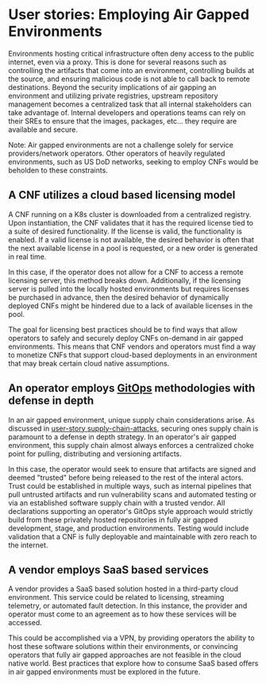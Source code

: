 # User stories: Employing Air Gapped Environments

Environments hosting critical infrastructure often deny access to the public internet, even via a proxy. This is done for several reasons such as controlling the artifacts that come into an environment, controlling builds at the source, and ensuring malicious code is not able to call back to remote destinations. Beyond the security implications of air gapping an environment and utilizing private registries, upstream repository management becomes a centralized task that all internal stakeholders can take advantage of. Internal developers and operations teams can rely on their SREs to ensure that the images, packages, etc... they require are available and secure.

Note: Air gapped environments are not a challenge solely for service providers/network operators. Other operators of heavily regulated environments, such as US DoD networks, seeking to employ CNFs would be beholden to these constraints.

## A CNF utilizes a cloud based licensing model

A CNF running on a K8s cluster is downloaded from a centralized registry. Upon instantiation, the CNF validates that it has the required license tied to a suite of desired functionality. If the license is valid, the functionality is enabled. If a valid license is not available, the desired behavior is often that the next available license in a pool is requested, or a new order is generated in real time.

In this case, if the operator does not allow for a CNF to access a remote licensing server, this method breaks down. Additionally, if the licensing server is pulled into the locally hosted environments but requires licenses be purchased in advance, then the desired behavior of dynamically deployed CNFs might be hindered due to a lack of available licenses in the pool. 

The goal for licensing best practices should be to find ways that allow operators to safely and securely deploy CNFs on-demand in air gapped environments. This means that CNF vendors and operators must find a way to monetize CNFs that support cloud-based deployments in an environment that may break certain cloud native assumptions.

## An operator employs [GitOps](https://github.com/cncf/cnf-wg/blob/main/use-case/0001-UC-lifecycle-of-infrastructure-where-CNF-is-running.md) methodologies with defense in depth

In an air gapped environment, unique supply chain considerations arise. As discussed in [user-story supply-chain-attacks](https://github.com/cncf/cnf-wg/blob/main/user-stories/supply-chain-attacks.md), securing ones supply chain is paramount to a defense in depth strategy. In an operator's air gapped environment, this supply chain almost always enforces a centralized choke point for pulling, distributing and versioning artifacts. 

In this case, the operator would seek to ensure that artifacts are signed and deemed "trusted" before being released to the rest of the interal actors. Trust could be established in multiple ways, such as internal pipelines that pull untrusted artifacts and run vulnerability scans and automated testing or via an established software supply chain with a trusted vendor. All declarations supporting an operator's GitOps style approach would strictly build from these privately hosted repositories in fully air gapped development, stage, and production environments. Testing would include validation that a CNF is fully deployable and maintainable with zero reach to the internet.

## A vendor employs SaaS based services

A vendor provides a SaaS based solution hosted in a third-party cloud environment. This service could be related to licensing, streaming telemetry, or automated fault detection. In this instance, the provider and operator must come to an agreement as to how these services will be accessed. 

This could be accomplished via a VPN, by providing operators the ability to host these software solutions within their environments, or convincing operators that fully air gapped approaches are not feasible in the cloud native world. Best practices that explore how to consume SaaS based offers in air gapped environments must be explored in the future.
